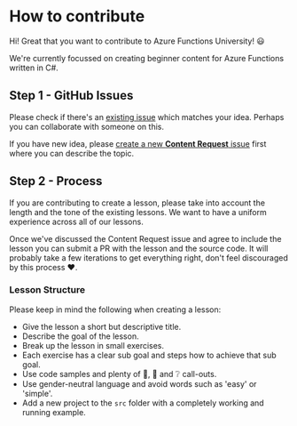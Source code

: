 # How to contribute

Hi! Great that you want to contribute to Azure Functions University! 😃

We're currently focussed on creating beginner content for Azure Functions written in C#.

## Step 1 - GitHub Issues

Please check if there's an [existing issue](https://github.com/marcduiker/azure-functions-university/issues) which matches your idea. Perhaps you can collaborate with someone on this.

If you have  new idea, please [create a new __Content Request__ issue](https://github.com/marcduiker/azure-functions-university/issues/new?assignees=&labels=content&template=content_request.md&title=Content+Request%3A+%3CTITLE%3E) first where you can describe the topic.

## Step 2 - Process

If you are contributing to create a lesson, please take into account the length and the tone of the existing lessons. We want to have a uniform experience across all of our lessons.

Once we've discussed the Content Request issue and agree to include the lesson you can submit a PR with the lesson and the source code. It will probably take a few iterations to get everything right, don't feel discouraged by this process ♥.

### Lesson Structure

Please keep in mind the following when creating a lesson:

- Give the lesson a short but descriptive title.
- Describe the goal of the lesson.
- Break up the lesson in small exercises.
- Each exercise has a clear sub goal and steps how to achieve that sub goal.
- Use code samples and plenty of 📝, 🔎 and ❔ call-outs.
- Use gender-neutral language and avoid words such as 'easy' or 'simple'.
- Add a new project to the `src` folder with a completely working and running example.